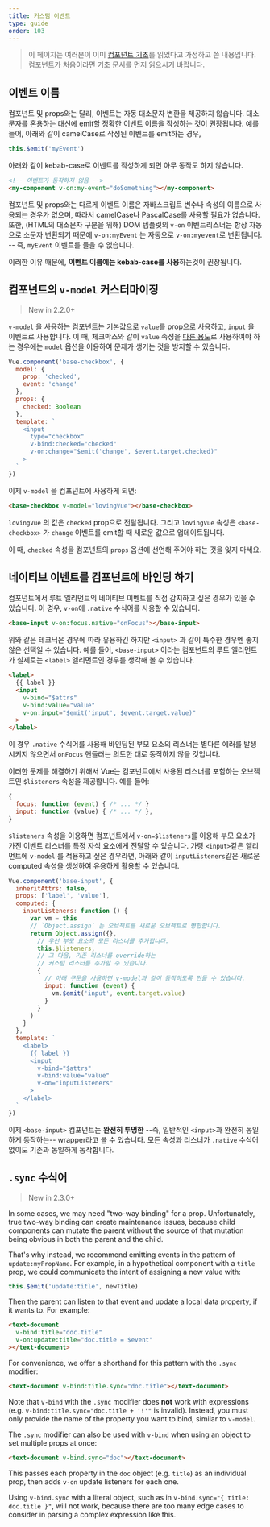 ```yaml
---
title: 커스텀 이벤트
type: guide
order: 103
---
```


> 이 페이지는 여러분이 이미 [컴포넌트 기초](components.html)를 읽었다고 가정하고 쓴 내용입니다. 컴포넌트가 처음이라면 기초 문서를 먼저 읽으시기 바랍니다.

## 이벤트 이름

컴포넌트 및 props와는 달리, 이벤트는 자동 대소문자 변환을 제공하지 않습니다. 대소문자를 혼용하는 대신에 emit할 정확한 이벤트 이름을 작성하는 것이 권장됩니다. 예를 들어, 아래와 같이 camelCase로 작성된 이벤트를 emit하는 경우,

```js
this.$emit('myEvent')
```

아래와 같이 kebab-case로 이벤트를 작성하게 되면 아무 동작도 하지 않습니다.

```html
<!-- 이벤트가 동작하지 않음 -->
<my-component v-on:my-event="doSomething"></my-component>
```

컴포넌트 및 props와는 다르게 이벤트 이름은 자바스크립트 변수나 속성의 이름으로 사용되는 경우가 없으며, 따라서 camelCase나 PascalCase를 사용할 필요가 없습니다. 또한, (HTML의 대소문자 구분을 위해) DOM 템플릿의 `v-on` 이벤트리스너는 항상 자동으로 소문자 변환되기 때문에 `v-on:myEvent` 는 자동으로 `v-on:myevent`로 변환됩니다. -- 즉, `myEvent` 이벤트를 들을 수 없습니다.

이러한 이유 때문에, **이벤트 이름에는 kebab-case를 사용**하는것이 권장됩니다.

## 컴포넌트의 `v-model` 커스터마이징

> New in 2.2.0+

`v-model` 을 사용하는 컴포넌트는 기본값으로 `value`를 prop으로 사용하고, `input` 을 이벤트로 사용합니다. 이 때, 체크박스와 같이 `value` 속성을  [다른 용도](https://developer.mozilla.org/en-US/docs/Web/HTML/Element/input/checkbox#Value)로 사용하여야 하는 경우에는 `model` 옵션을 이용하여 문제가 생기는 것을 방지할 수 있습니다.

```js
Vue.component('base-checkbox', {
  model: {
    prop: 'checked',
    event: 'change'
  },
  props: {
    checked: Boolean
  },
  template: `
    <input
      type="checkbox"
      v-bind:checked="checked"
      v-on:change="$emit('change', $event.target.checked)"
    >
  `
})
```

이제  `v-model` 을 컴포넌트에 사용하게 되면:

```html
<base-checkbox v-model="lovingVue"></base-checkbox>
```

`lovingVue` 의 값은 `checked` prop으로 전달됩니다. 그리고 `lovingVue` 속성은 `<base-checkbox>` 가 `change` 이벤트를 emit할 때 새로운 값으로 업데이트됩니다. 

이 때, `checked` 속성을 컴포넌트의 `props` 옵션에 선언해 주어야 하는 것을 잊지 마세요.

## 네이티브 이벤트를 컴포넌트에 바인딩 하기

컴포넌트에서 루트 엘리먼트의 네이티브 이벤트를 직접 감지하고 싶은 경우가 있을 수 있습니다. 이 경우, `v-on`에 `.native` 수식어를 사용할 수 있습니다. 

```html
<base-input v-on:focus.native="onFocus"></base-input>
```

위와 같은 테크닉은 경우에 따라 유용하긴 하지만 `<input>` 과 같이 특수한 경우엔 좋지 않은 선택일 수 있습니다. 예를 들어, `<base-input>` 이라는 컴포넌트의 루트 엘리먼트가 실제로는 `<label>` 엘리먼트인 경우를 생각해 볼 수 있습니다.

```html
<label>
  {{ label }}
  <input
    v-bind="$attrs"
    v-bind:value="value"
    v-on:input="$emit('input', $event.target.value)"
  >
</label>
```

이 경우  `.native` 수식어를 사용해 바인딩된 부모 요소의 리스너는 별다른 에러를 발생시키지 않으면서 `onFocus` 핸들러는 의도한 대로 동작하지 않을 것입니다.

이러한 문제를 해결하기 위해서 Vue는 컴포넌트에서 사용된 리스너를 포함하는 오브젝트인  `$listeners` 속성을 제공합니다. 예를 들어:

```js
{
  focus: function (event) { /* ... */ }
  input: function (value) { /* ... */ },
}
```

 `$listeners` 속성을 이용하면 컴포넌트에서 `v-on=$listeners`를 이용해 부모 요소가 가진 이벤트 리스너를 특정 자식 요소에게 전달할 수 있습니다.  가령 `<input>`같은 엘리먼트에 `v-model` 를 적용하고 싶은 경우라면, 아래와 같이 `inputListeners`같은 새로운 computed 속성을 생성하여 유용하게 활용할 수 있습니다. 

```js
Vue.component('base-input', {
  inheritAttrs: false,
  props: ['label', 'value'],
  computed: {
    inputListeners: function () {
      var vm = this
      // `Object.assign` 는 오브젝트를 새로운 오브젝트로 병합합니다.
      return Object.assign({},
        // 우선 부모 요소의 모든 리스너를 추가합니다.
        this.$listeners,
        // 그 다음, 기존 리스너를 override하는
        // 커스텀 리스터를 추가할 수 있습니다. 
        {
          // 아래 구문을 사용하면 v-model과 같이 동작하도록 만들 수 있습니다.
          input: function (event) {
            vm.$emit('input', event.target.value)
          }
        }
      )
    }
  },
  template: `
    <label>
      {{ label }}
      <input
        v-bind="$attrs"
        v-bind:value="value"
        v-on="inputListeners"
      >
    </label>
  `
})
```

이제 `<base-input>` 컴포넌트는 **완전히 투명한** --즉, 일반적인 `<input>`과 완전히 동일하게 동작하는-- wrapper라고 볼 수 있습니다. 모든 속성과 리스너가 `.native` 수식어 없이도 기존과 동일하게 동작합니다.

## `.sync` 수식어

> New in 2.3.0+

In some cases, we may need "two-way binding" for a prop. Unfortunately, true two-way binding can create maintenance issues, because child components can mutate the parent without the source of that mutation being obvious in both the parent and the child.

That's why instead, we recommend emitting events in the pattern of `update:myPropName`. For example, in a hypothetical component with a `title` prop, we could communicate the intent of assigning a new value with:

```js
this.$emit('update:title', newTitle)
```

Then the parent can listen to that event and update a local data property, if it wants to. For example:

```html
<text-document
  v-bind:title="doc.title"
  v-on:update:title="doc.title = $event"
></text-document>
```

For convenience, we offer a shorthand for this pattern with the `.sync` modifier:

```html
<text-document v-bind:title.sync="doc.title"></text-document>
```

<p class="tip">Note that <code>v-bind</code> with the <code>.sync</code> modifier does <strong>not</strong> work with expressions (e.g. <code>v-bind:title.sync="doc.title + '!'"</code> is invalid). Instead, you must only provide the name of the property you want to bind, similar to <code>v-model</code>.</p>

The `.sync` modifier can also be used with `v-bind` when using an object to set multiple props at once:

```html
<text-document v-bind.sync="doc"></text-document>
```

This passes each property in the `doc` object (e.g. `title`) as an individual prop, then adds `v-on` update listeners for each one.

<p class="tip">Using <code>v-bind.sync</code> with a literal object, such as in <code>v-bind.sync="{ title: doc.title }"</code>, will not work, because there are too many edge cases to consider in parsing a complex expression like this.</p>
